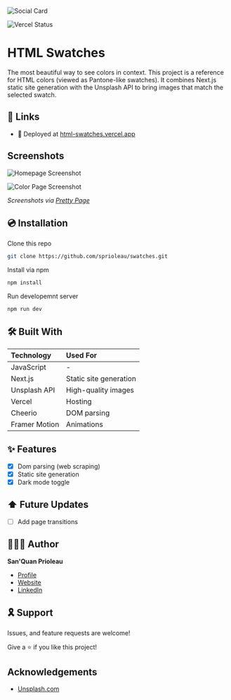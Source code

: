 ![Social Card][social-card-url]

![Vercel Status](https://img.shields.io/github/deployments/sprioleau/swatches/production?label=vercel&logo=vercel&style=for-the-badge)

# HTML Swatches

The most beautiful way to see colors in context. This project is a reference for HTML colors (viewed as Pantone-like swatches). It combines Next.js static site generation with the Unsplash API to bring images that match the selected swatch.

## 🔗 Links

- 🚀 Deployed at [html-swatches.vercel.app][deployed-url]

## Screenshots

![Homepage Screenshot][homepage-screenshot-url] 

![Color Page Screenshot][color-page-screenshot-url] 

_Screenshots via [Pretty Page](https://prettypage.vercel.app/)_

## 💿 Installation

Clone this repo

```bash
git clone https://github.com/sprioleau/swatches.git
```

Install via npm

```bash
npm install
```

Run developemnt server

```bash
npm run dev
```

## 🛠 Built With

| Technology            | Used For                          |
| :-------------------- | :-------------------------------- |
| JavaScript            | -                                 |
| Next.js               | Static site generation            |
| Unsplash API          | High-quality images               |
| Vercel                | Hosting                           |
| Cheerio               | DOM parsing                       |
| Framer Motion         | Animations                        |

## ✨ Features
- [x] Dom parsing (web scraping) 
- [x] Static site generation
- [x] Dark mode toggle

## ⬆️ Future Updates

- [ ] Add page transitions 

## 👨🏾‍💻 Author

**San'Quan Prioleau**

- [Profile][github-url]
- [Website][website]
- [LinkedIn][linkedin]

## 🎗 Support

Issues, and feature requests are welcome!

Give a ⭐️ if you like this project!

## Acknowledgements

- [Unsplash.com](https://unsplash.com/)

<!-- Author Details -->
[github-url]: https://github.com/spriolau "San'Quan Prioleau on Github"
[website]: https://sprioleau.dev "San'Quan Prioleau's personal website"
[linkedin]: https://www.linkedin.com/in/sanquanprioleau/
[headshot_url]: https://avatars.githubusercontent.com/u/49278940?v=4 "San'Quan Prioleau headshot"

<!-- Project Details -->
[deployed-url]: https://html-swatches.vercel.app
[social-card-url]: https://html-swatches.vercel.app/images/social-card.png "Social Card"
[homepage-screenshot-url]: https://html-swatches.vercel.app/images/homepage.png "Homepage Screenshot"
[color-page-screenshot-url]: https://html-swatches.vercel.app/images/color-page.png "Color Page Screenshot"
